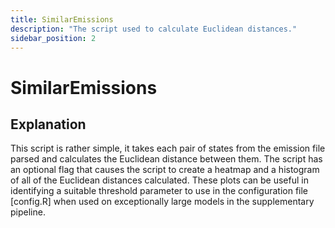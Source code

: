 ```yaml
---
title: SimilarEmissions
description: "The script used to calculate Euclidean distances."
sidebar_position: 2
---
```


# SimilarEmissions

## Explanation

This script is rather simple, it takes each pair of states from the emission file parsed and calculates the Euclidean distance between them. The script has an optional flag that causes the script to create a heatmap and a histogram of all of the Euclidean distances calculated. These plots can be useful in identifying a suitable threshold parameter to use in the configuration file [config.R] when used on exceptionally large models in the supplementary pipeline.
